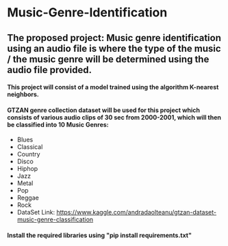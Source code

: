 # Music-Genre-Identification
## The proposed project: Music genre identification using an audio file is where the type of the music / the music genre will be determined using the audio file provided.
#### This project will consist of a model trained using the algorithm K-nearest neighbors.
#### GTZAN genre collection dataset will be used for this project which consists of various audio clips of 30 sec from 2000-2001, which will then be classified into  10 Music Genres:
* Blues
* Classical
* Country
* Disco
* Hiphop
* Jazz
* Metal
* Pop
* Reggae
* Rock
* DataSet Link: https://www.kaggle.com/andradaolteanu/gtzan-dataset-music-genre-classification

#### Install the required libraries using "pip install requirements.txt"

